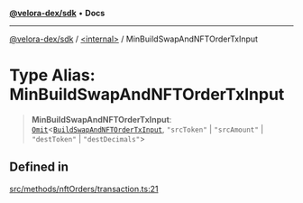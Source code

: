 [**@velora-dex/sdk**](../../README.md) • **Docs**

***

[@velora-dex/sdk](../../globals.md) / [\<internal\>](../README.md) / MinBuildSwapAndNFTOrderTxInput

# Type Alias: MinBuildSwapAndNFTOrderTxInput

> **MinBuildSwapAndNFTOrderTxInput**: [`Omit`](Omit.md)\<[`BuildSwapAndNFTOrderTxInput`](../../type-aliases/BuildSwapAndNFTOrderTxInput.md), `"srcToken"` \| `"srcAmount"` \| `"destToken"` \| `"destDecimals"`\>

## Defined in

[src/methods/nftOrders/transaction.ts:21](https://github.com/VeloraDEX/sdk/blob/feat/extend_delta_orders_filtering/src/methods/nftOrders/transaction.ts#L21)
